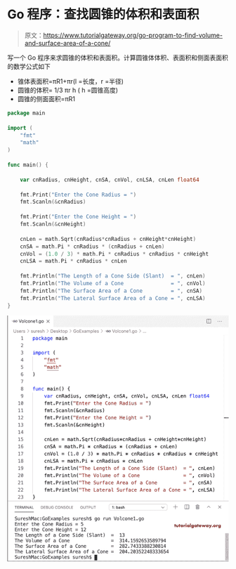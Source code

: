 # Go 程序：查找圆锥的体积和表面积

> 原文：<https://www.tutorialgateway.org/go-program-to-find-volume-and-surface-area-of-a-cone/>

写一个 Go 程序来求圆锥的体积和表面积。计算圆锥体体积、表面积和侧面表面积的数学公式如下

*   锥体表面积=πR1+πr(l =长度，r =半径)
*   圆锥的体积= 1/3 πr h ( h =圆锥高度)
*   圆锥的侧面面积=πR1

```go
package main

import (
    "fmt"
    "math"
)

func main() {

    var cnRadius, cnHeight, cnSA, cnVol, cnLSA, cnLen float64

    fmt.Print("Enter the Cone Radius = ")
    fmt.Scanln(&cnRadius)

    fmt.Print("Enter the Cone Height = ")
    fmt.Scanln(&cnHeight)

    cnLen = math.Sqrt(cnRadius*cnRadius + cnHeight*cnHeight)
    cnSA = math.Pi * cnRadius * (cnRadius + cnLen)
    cnVol = (1.0 / 3) * math.Pi * cnRadius * cnRadius * cnHeight
    cnLSA = math.Pi * cnRadius * cnLen

    fmt.Println("The Length of a Cone Side (Slant)  = ", cnLen)
    fmt.Println("The Volume of a Cone               = ", cnVol)
    fmt.Println("The Surface Area of a Cone         = ", cnSA)
    fmt.Println("The Lateral Surface Area of a Cone = ", cnLSA)
}
```

![Go program to Find Volume and Surface Area of a Cone](img/ef4c70600bf39504fe0c7fe57d5d7338.png)